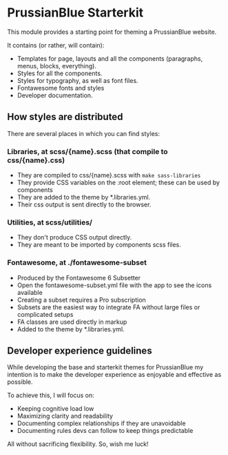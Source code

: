 # PrussianBlue Starterkit

This module provides a starting point for theming a PrussianBlue website.

It contains (or rather, will contain):

- Templates for page, layouts and all the components (paragraphs, menus, blocks, everything).
- Styles for all the components.
- Styles for typography, as well as font files.
- Fontawesome fonts and styles
- Developer documentation.

## How styles are distributed

There are several places in which you can find styles:

### Libraries, at scss/{name}.scss (that compile to css/{name}.css)

- They are compiled to css/{name}.scss with `make sass-libraries`
- They provide CSS variables on the :root element; these can be used by components
- They are added to the theme by *.libraries.yml.
- Their css output is sent directly to the browser.

### Utilities, at scss/utilities/

- They don't produce CSS output directly.
- They are meant to be imported by components scss files.

### Fontawesome, at ./fontawesome-subset

- Produced by the Fontawesome 6 Subsetter
- Open the fontawesome-subset.yml file with the app to see the icons available
- Creating a subset requires a Pro subscription
- Subsets are the easiest way to integrate FA without large files or complicated setups
- FA classes are used directly in markup
- Added to the theme by *.libraries.yml.

## Developer experience guidelines

While developing the base and starterkit themes for PrussianBlue my intention is to make the developer experience as enjoyable and effective as possible.

To achieve this, I will focus on:

- Keeping cognitive load low
- Maximizing clarity and readability
- Documenting complex relationships if they are unavoidable
- Documenting rules devs can follow to keep things predictable

All without sacrificing flexibility. So, wish me luck!